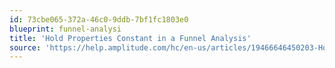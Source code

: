 ```yaml
---
id: 73cbe065-372a-46c0-9ddb-7bf1fc1803e0
blueprint: funnel-analysi
title: 'Hold Properties Constant in a Funnel Analysis'
source: 'https://help.amplitude.com/hc/en-us/articles/19466646450203-Hold-properties-constant-in-a-Funnel-Analysis-chart'
---
```

